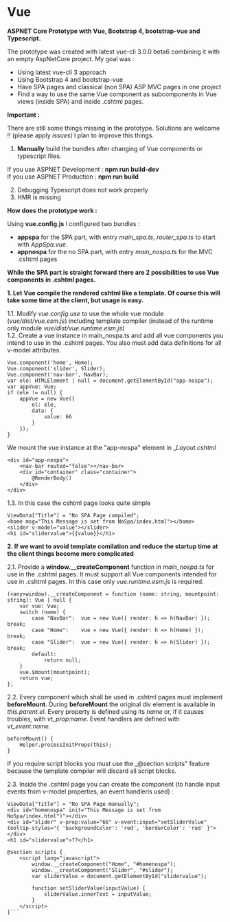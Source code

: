 # Vue
**ASPNET Core Prototype with Vue, Bootstrap 4, bootstrap-vue and Typescript.**

The prototype was created with latest vue-cli 3.0.0 beta6 combining it with an empty AspNetCore project.
My goal was :

- Using latest vue-cli 3 approach
- Using Bootstrap 4 and bootstrap-vue
- Have SPA pages and classical (non SPA) ASP MVC pages in one project
- Find a way to use the same Vue component as subcomponents in Vue views (inside SPA) and inside .cshtml pages.


**Important :**

There are still some things missing in the prototype. Solutions are welcome !! (please apply _issues_)
I plan to improve this things.

1. **Manually** build the bundles after changing of Vue components or typescript files.

If you use ASPNET Development : **npm run build-dev**<br>
If you use ASPNET Production  : **npm run build**

2. Debugging Typescript does not work properly <br>
3. HMR is missing

**How does the prototype work :**

Using **vue.config.js** I configured two bundles :
- **appspa** for the SPA part, with entry _main_spa.ts_, _router_spa.ts_ to start with _AppSpa.vue_.
- **appnospa** for the no SPA part, with entry _main_nospa.ts_ for the MVC .cshtml pages

**While the SPA part is straight forward there are 2 possibilities to use Vue components in .cshtml pages.**

**1. Let Vue compile the rendered cshtml like a template. Of course this will take some time at the client, but usage is easy.**<br>

1.1. Modify _vue.config.use_ to use the whole vue module (_vue/dist/vue.esm.js_) including template compiler (instead of the runtime only module _vue/dist/vue.runtime.esm.js_)<br>
1.2. Create a vue instance in main_nospa.ts and add all vue components you intend to use in the .cshtml pages. You also must add data definitions for all v-model attributes.
```<language>
Vue.component('home', Home);
Vue.component('slider', Slider);
Vue.component('nav-bar', NavBar);
var ele: HTMLElement | null = document.getElementById("app-nospa");
var appVue: Vue;
if (ele != null) {
    appVue = new Vue({
        el: ele,
        data: {
            value: 66
        }
    });
}    
```
We mount the vue instance at the "app-nospa" element in __Layout.cshtml_
```<language>
<div id="app-nospa">
    <nav-bar routed="false"></nav-bar>
    <div id="container" class="container">
        @RenderBody()
    </div>
</div>

```
1.3. In this case the cshtml page looks quite simple
```<language>
ViewData["Title"] = "No SPA Page compiled";
<home msg="This Message is set from NoSpa/index.html"></home>
<slider v-model="value"></slider>
<h1 id="slidervalue">{{value}}</h1>

```
**2. If we want to avoid template comilation and reduce the startup time at the client things become more complicated**

2.1. Provide a **window.__createComponent** function in _main_nospa.ts_ for use in the .cshtml pages. It must support all Vue components intended for use in .cshtml pages.
In this case only _vue.runtime.esm.js_ is required.  
```<language>
(<any>window).__createComponent = function (name: string, mountpoint: string): Vue | null {
    var vue: Vue;
    switch (name) {
        case "NavBar":  vue = new Vue({ render: h => h(NavBar) });  break;
        case "Home":    vue = new Vue({ render: h => h(Home) });    break;
        case "Slider":  vue = new Vue({ render: h => h(Slider) });  break;
        default:
            return null;
    }
    vue.$mount(mountpoint);
    return vue;
};
```
2.2. Every component which shall be used in .cshtml pages must implement **beforeMount**. During **beforeMount** the original div element is available in _this.$parent.$el_.
Every property is defined using its _name_ or, if it causes troubles, with _vt_prop:name_. Event handlers are defined with _vt_event:name_. 
```<language>
beforeMount() {
    Helper.processInitProps(this);
}

```
If you require script blocks you must use the _@section scripts" feature because the template compiler will discard all script blocks. 

2.3. Inside the .cshtml page you can create the component (to handle input events from v-model properties, an event handleris used) :
```<language>
ViewData["Title"] = "No SPA Page manually";
<div id="homenospa" init="This Message is set from NoSpa/index.html")"></div>
<div id="slider" v-prop:value="66" v-event:input="setSliderValue" tooltip-styles="{ 'backgroundColor': 'red', 'borderColor': 'red' }"></div>
<h1 id="slidervalue">??</h1>

@section scripts {
    <script lang="javascript">
        window.__createComponent("Home", "#homenospa");
        window.__createComponent("Slider", "#slider");
        var sliderValue = document.getElementById("slidervalue");

        function setSliderValue(inputValue) {
            sliderValue.innerText = inputValue;
        } 
    </script>
}```
   